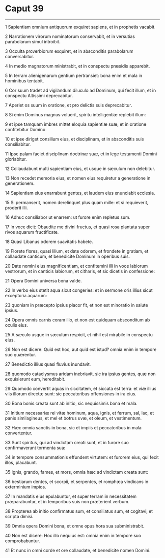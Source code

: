 # Caput 39

***

1 Sapientiam omnium antiquorum exquiret sapiens, et in prophetis vacabit.

2 Narrationem virorum nominatorum conservabit, et in versutias parabolarum simul introibit.

3 Occulta proverbiorum exquiret, et in absconditis parabolarum conversabitur.

4 In medio magnatorum ministrabit, et in conspectu præsidis apparebit.

5 In terram alienigenarum gentium pertransiet: bona enim et mala in hominibus tentabit.

6 Cor suum tradet ad vigilandum diluculo ad Dominum, qui fecit illum, et in conspectu Altissimi deprecabitur.

7 Aperiet os suum in oratione, et pro delictis suis deprecabitur.

8 Si enim Dominus magnus voluerit, spiritu intelligentiæ replebit illum:

9 et ipse tamquam imbres mittet eloquia sapientiæ suæ, et in oratione confitebitur Domino:

10 et ipse diriget consilium eius, et disciplinam, et in absconditis suis consiliabitur.

11 Ipse palam faciet disciplinam doctrinæ suæ, et in lege testamenti Domini gloriabitur.

12 Collaudabunt multi sapientiam eius, et usque in sæculum non delebitur.

13 Non recedet memoria eius, et nomen eius requiretur a generatione in generationem.

14 Sapientiam eius enarrabunt gentes, et laudem eius enunciabit ecclesia.

15 Si permanserit, nomen derelinquet plus quam mille: et si requieverit, proderit illi.

16 Adhuc consiliabor ut enarrem: ut furore enim repletus sum.

17 In voce dicit: Obaudite me divini fructus, et quasi rosa plantata super rivos aquarum fructificate.

18 Quasi Libanus odorem suavitatis habete.

19 Florete flores, quasi lilium, et date odorem, et frondete in gratiam, et collaudate canticum, et benedicite Dominum in operibus suis.

20 Date nomini eius magnificentiam, et confitemini illi in voce labiorum vestrorum, et in canticis labiorum, et citharis, et sic dicetis in confessione:

21 Opera Domini universa bona valde.

22 In verbo eius stetit aqua sicut congeries: et in sermone oris illius sicut exceptoria aquarum:

23 quoniam in præcepto ipsius placor fit, et non est minoratio in salute ipsius.

24 Opera omnis carnis coram illo, et non est quidquam absconditum ab oculis eius.

25 A sæculo usque in sæculum respicit, et nihil est mirabile in conspectu eius.

26 Non est dicere: Quid est hoc, aut quid est istud? omnia enim in tempore suo quærentur.

27 Benedictio illius quasi fluvius inundavit.

28 quomodo cataclysmus aridam inebriavit, sic ira ipsius gentes, quæ non exquisierunt eum, hereditabit.

29 Quomodo convertit aquas in siccitatem, et siccata est terra: et viæ illius viis illorum directæ sunt: sic peccatoribus offensiones in ira eius.

30 Bona bonis creata sunt ab initio, sic nequissimis bona et mala.

31 Initium necessariæ rei vitæ hominum, aqua, ignis, et ferrum, sal, lac, et panis similagineus, et mel et botrus uvæ, et oleum, et vestimentum.

32 Hæc omnia sanctis in bona, sic et impiis et peccatoribus in mala convertentur.

33 Sunt spiritus, qui ad vindictam creati sunt, et in furore suo confirmaverunt tormenta sua:

34 in tempore consummationis effundent virtutem: et furorem eius, qui fecit illos, placabunt.

35 Ignis, grando, fames, et mors, omnia hæc ad vindictam creata sunt:

36 bestiarum dentes, et scorpii, et serpentes, et romphæa vindicans in exterminium impios.

37 In mandatis eius epulabuntur, et super terram in necessitatem præparabuntur, et in temporibus suis non præterient verbum.

38 Propterea ab initio confirmatus sum, et consiliatus sum, et cogitavi, et scripta dimisi.

39 Omnia opera Domini bona, et omne opus hora sua subministrabit.

40 Non est dicere: Hoc illo nequius est: omnia enim in tempore suo comprobabuntur.

41 Et nunc in omni corde et ore collaudate, et benedicite nomen Domini.


